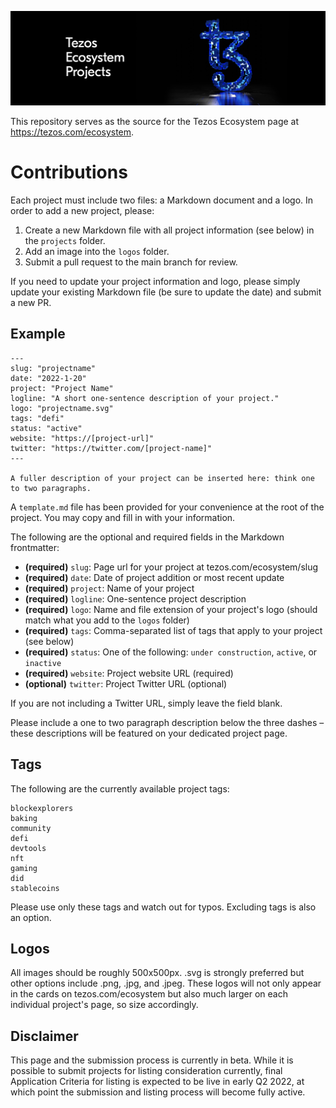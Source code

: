 ![Tezos Ecosystem Projects](TezosEcosystem.png)

This repository serves as the source for the Tezos Ecosystem page at https://tezos.com/ecosystem.


# Contributions

Each project must include two files: a Markdown document and a logo. In order to add a new project, please:

1) Create a new Markdown file with all project information (see below) in the `projects` folder.
2) Add an image into the `logos` folder.
3) Submit a pull request to the main branch for review.

If you need to update your project information and logo, please simply update your existing Markdown file (be sure to update the date) and submit a new PR.


## Example
```
---
slug: "projectname"
date: "2022-1-20"
project: "Project Name"
logline: "A short one-sentence description of your project."
logo: "projectname.svg"
tags: "defi"
status: "active"
website: "https://[project-url]"
twitter: "https://twitter.com/[project-name]"
---

A fuller description of your project can be inserted here: think one to two paragraphs. 
```

A `template.md` file has been provided for your convenience at the root of the project. You may copy and fill in with your information.

The following are the optional and required fields in the Markdown frontmatter:

- **(required)** `slug`: Page url for your project at tezos.com/ecosystem/slug
- **(required)** `date`: Date of project addition or most recent update
- **(required)** `project`: Name of your project
- **(required)** `logline`: One-sentence project description
- **(required)** `logo`: Name and file extension of your project's logo (should match what you add to the `logos` folder)
- **(required)** `tags`: Comma-separated list of tags that apply to your project (see below)
- **(required)** `status`: One of the following: `under construction`, `active`, or `inactive`
- **(required)** `website`: Project website URL (required)
- **(optional)** `twitter`: Project Twitter URL (optional)

If you are not including a Twitter URL, simply leave the field blank.

Please include a one to two paragraph description below the three dashes – these descriptions will be featured on your dedicated project page. 

## Tags

The following are the currently available project tags:

```
blockexplorers
baking
community
defi
devtools
nft
gaming
did
stablecoins
```

Please use only these tags and watch out for typos. Excluding tags is also an option. 

## Logos

All images should be roughly 500x500px. .svg is strongly preferred but other options include .png, .jpg, and .jpeg. These logos will not only appear in the cards on tezos.com/ecosystem but also much larger on each individual project's page, so size accordingly.

## Disclaimer

This page and the submission process is currently in beta. While it is possible to submit projects for listing consideration currently, final Application Criteria for listing is expected to be live in early Q2 2022, at which point the submission and listing process will become fully active. 
